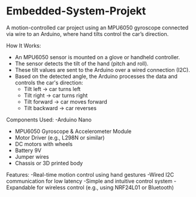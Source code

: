 # Embedded-System-Projekt
A motion-controlled car project using an MPU6050 gyroscope connected via wire to an Arduino, where hand tilts control the car’s direction.

How It Works:
- An MPU6050 sensor is mounted on a glove or handheld controller.
- The sensor detects the tilt of the hand (pitch and roll).
- These tilt values are sent to the Arduino over a wired connection (I2C).
- Based on the detected angle, the Arduino processes the data and controls the car's direction:
  - Tilt left → car turns left
  - Tilt right → car turns right
  - Tilt forward → car moves forward
  - Tilt backward → car reverses

Components Used:
-Arduino Nano
- MPU6050 Gyroscope & Accelerometer Module
- Motor Driver (e.g., L298N or similar)
- DC motors with wheels
- Battery 9V
- Jumper wires
- Chassis or 3D printed body

Features:
-Real-time motion control using hand gestures
-Wired I2C communication for low latency
-Simple and intuitive control system
-Expandable for wireless control (e.g., using NRF24L01 or Bluetooth)
